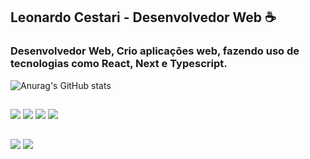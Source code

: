 ## Leonardo Cestari - Desenvolvedor Web ☕
### Desenvolvedor Web, Crio aplicações web, fazendo uso de tecnologias como React, Next e Typescript.

![Anurag's GitHub stats](https://github-readme-stats.vercel.app/api?username=leoocestari&show_icons=true&theme=tokyonight)

##
<div>
  <img src="https://img.shields.io/badge/React-20232A?style=for-the-badge&logo=react&logoColor=61DAFB">
  <img src="https://img.shields.io/badge/Next-black?style=for-the-badge&logo=next.js&logoColor=white">
  <img src="https://img.shields.io/badge/JavaScript-F7DF1E?style=for-the-badge&logo=javascript&logoColor=black">
  <img src="https://img.shields.io/badge/TypeScript-007ACC?style=for-the-badge&logo=typescript&logoColor=white">
</div>

##

<div>
  <a href="https://www.linkedin.com/in/leoocestari/"><img src="https://img.shields.io/badge/LinkedIn-0077B5?style=for-the-badge&logo=linkedin&logoColor=white"></a>
  <a href="https://www.linkedin.com/in/leoocestari/"><img src="https://img.shields.io/badge/Portfólio-FF1B2D?style=for-the-badge&logo=Opera&logoColor=white"></a>
</div>

  

